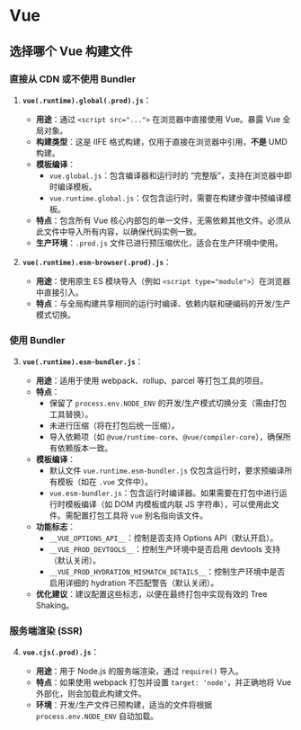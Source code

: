 # Vue

## 选择哪个 Vue 构建文件

### 直接从 CDN 或不使用 Bundler

1. **`vue(.runtime).global(.prod).js`**：

    - **用途**：通过 `<script src="...">` 在浏览器中直接使用 Vue。暴露 Vue 全局对象。
    - **构建类型**：这是 IIFE 格式构建，仅用于直接在浏览器中引用，**不是** UMD 构建。
    - **模板编译**：
        - `vue.global.js`：包含编译器和运行时的 “完整版”，支持在浏览器中即时编译模板。
        - `vue.runtime.global.js`：仅包含运行时，需要在构建步骤中预编译模板。
    - **特点**：包含所有 Vue 核心内部包的单一文件，无需依赖其他文件。必须从此文件中导入所有内容，以确保代码实例一致。
    - **生产环境**：`.prod.js` 文件已进行预压缩优化，适合在生产环境中使用。

2. **`vue(.runtime).esm-browser(.prod).js`**：

    - **用途**：使用原生 ES 模块导入（例如 `<script type="module">`）在浏览器中直接引入。
    - **特点**：与全局构建共享相同的运行时编译、依赖内联和硬编码的开发/生产模式切换。

### 使用 Bundler

3. **`vue(.runtime).esm-bundler.js`**：

    - **用途**：适用于使用 webpack、rollup、parcel 等打包工具的项目。
    - **特点**：
        - 保留了 `process.env.NODE_ENV` 的开发/生产模式切换分支（需由打包工具替换）。
        - 未进行压缩（将在打包后统一压缩）。
        - 导入依赖项（如 `@vue/runtime-core`、`@vue/compiler-core`），确保所有依赖版本一致。
    - **模板编译**：
        - 默认文件 `vue.runtime.esm-bundler.js` 仅包含运行时，要求预编译所有模板（如在 `.vue` 文件中）。
        - `vue.esm-bundler.js`：包含运行时编译器。如果需要在打包中进行运行时模板编译（如 DOM 内模板或内联 JS 字符串），可以使用此文件。需配置打包工具将 `vue` 别名指向该文件。
    - **功能标志**：
        - `__VUE_OPTIONS_API__`：控制是否支持 Options API（默认开启）。
        - `__VUE_PROD_DEVTOOLS__`：控制生产环境中是否启用 devtools 支持（默认关闭）。
        - `__VUE_PROD_HYDRATION_MISMATCH_DETAILS__`：控制生产环境中是否启用详细的 hydration 不匹配警告（默认关闭）。
    - **优化建议**：建议配置这些标志，以便在最终打包中实现有效的 Tree Shaking。

### 服务端渲染 (SSR)

4. **`vue.cjs(.prod).js`**：

    - **用途**：用于 Node.js 的服务端渲染，通过 `require()` 导入。
    - **特点**：如果使用 webpack 打包并设置 `target: 'node'`，并正确地将 Vue 外部化，则会加载此构建文件。
    - **环境**：开发/生产文件已预构建，适当的文件将根据 `process.env.NODE_ENV` 自动加载。
